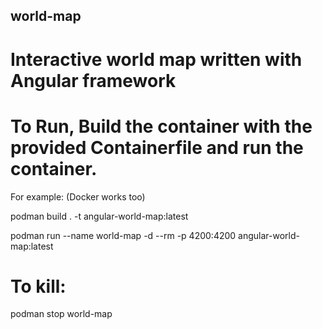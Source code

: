 ## world-map
# Interactive world map written with Angular framework

# To Run, Build the container with the provided Containerfile and run the container.

For example: (Docker works too)

podman build . -t angular-world-map:latest

podman run --name world-map -d --rm -p 4200:4200 angular-world-map:latest

# To kill:

podman stop world-map
